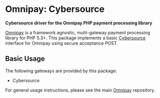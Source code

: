 # Omnipay: Cybersource

**Cybersource driver for the Omnipay PHP payment processing library**

[Omnipay](https://github.com/thephpleague/omnipay) is a framework agnostic, multi-gateway payment
processing library for PHP 5.3+.
This package implements a basic [Cybersource](http://www.cybersource.com/) interface for Omnipay using secure acceptance POST.

## Basic Usage

The following gateways are provided by this package:

* Cybersource

For general usage instructions, please see the main [Omnipay](https://github.com/thephpleague/omnipay)
repository.

